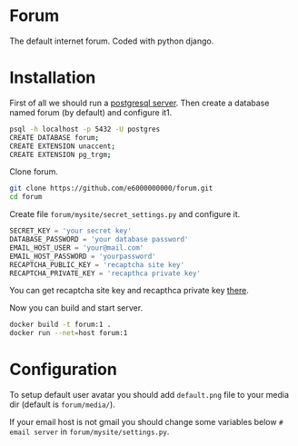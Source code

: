 # Forum
The default internet forum. Coded with python django.


# Installation

First of all we should run a [postgresql server](https://hub.docker.com/_/postgres).
Then create a database named forum (by default) and configure it1.
```bash
psql -h localhost -p 5432 -U postgres
CREATE DATABASE forum;
CREATE EXTENSION unaccent;
CREATE EXTENSION pg_trgm;
```

Clone forum.
```bash
git clone https://github.com/e6000000000/forum.git
cd forum
```

Create file `forum/mysite/secret_settings.py` and configure it.
```python
SECRET_KEY = 'your secret key'
DATABASE_PASSWORD = 'your database password'
EMAIL_HOST_USER = 'your@mail.com'
EMAIL_HOST_PASSWORD = 'yourpassword'
RECAPTCHA_PUBLIC_KEY = 'recaptcha site key'
RECAPTCHA_PRIVATE_KEY = 'recapthca private key'
```
You can get recaptcha site key and recapthca private key [there](https://www.google.com/recaptcha/about/).

Now you can build and start server.
```bash
docker build -t forum:1 .
docker run --net=host forum:1
```

# Configuration
To setup default user avatar you should add `default.png` file to your media dir (default is `forum/media/`).

If your email host is not gmail you should change some variables below `# email server` in `forum/mysite/settings.py`.
